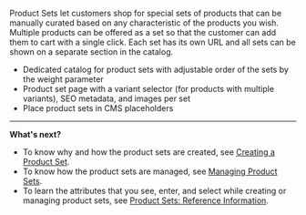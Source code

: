 Product Sets let customers shop for special sets of products that can be manually curated based on any characteristic of the products you wish.
Multiple products can be offered as a set so that the customer can add them to cart with a single click. Each set has its own URL and all sets can be shown on a separate section in the catalog.

* Dedicated catalog for product sets with adjustable order of the sets by the weight parameter
* Product set page with a variant selector (for products with multiple variants), SEO metadata, and images per set
* Place product sets in CMS placeholders

***
**What's next?**

* To know why and how the product sets are created, see [Creating a Product Set](https://documentation.spryker.com/v4/docs/creating-a-product-set).
* To know how the product sets are managed, see [Managing Product Sets](https://documentation.spryker.com/v4/docs/managing-product-sets).
* To learn the attributes that you see, enter, and select while creating or managing product sets, see [Product Sets: Reference Information](https://documentation.spryker.com/v4/docs/product-sets-reference-information).